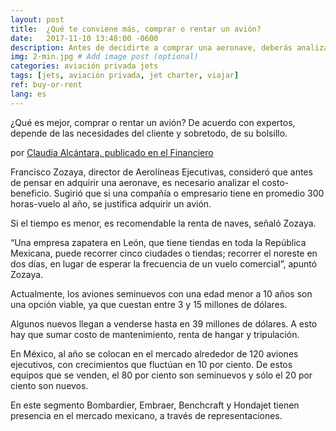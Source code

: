```yaml
---
layout: post
title:  ¿Qué te conviene más, comprar o rentar un avión?
date:   2017-11-10 13:48:00 -0600
description: Antes de decidirte a comprar una aeronave, deberás analizar cuales son tus necesidades y si está al alcance de tu bolsillo; si una compañía o empresario tiene en promedio 300 horas-vuelo al año, se justifica adquirir un avión, pero si el tiempo es menor, es recomendable rentar,  consideraron expertos. 700. # Add post description (optional)
img: 2-min.jpg # Add image post (optional)
categories: aviación privada jets
tags: [jets, aviación privada, jet charter, viajar]
ref: buy-or-rent
lang: es
---
```


¿Qué es mejor, comprar o rentar un avión? De acuerdo con expertos, depende de las necesidades del cliente y sobretodo, de su bolsillo.

por [Claudia Alcántara, publicado en el Financiero](http://www.elfinanciero.com.mx/empresas/que-te-conviene-mas-comprar-o-rentar-un-avion.html)


Francisco Zozaya, director de Aerolíneas Ejecutivas, consideró que antes de pensar en adquirir una aeronave, es necesario analizar el costo-beneficio. Sugirió que si una compañía o empresario tiene en promedio 300 horas-vuelo al año, se justifica adquirir un avión.

Si el tiempo es menor, es recomendable la renta de naves, señaló Zozaya.

“Una empresa zapatera en León, que tiene tiendas en toda la República Mexicana, puede recorrer cinco ciudades o tiendas; recorrer el noreste en dos días, en lugar de esperar la frecuencia de un vuelo comercial”, apuntó Zozaya.

Actualmente, los aviones seminuevos con una edad menor a 10 años son una opción viable, ya que cuestan entre 3 y 15 millones de dólares.

Algunos nuevos llegan a venderse hasta en 39 millones de dólares. A esto hay que sumar costo de mantenimiento, renta de hangar y tripulación.

En México, al año se colocan en el mercado alrededor de 120 aviones ejecutivos, con crecimientos que fluctúan en 10 por ciento. De estos equipos que se venden, el 80 por ciento son seminuevos y sólo el 20 por ciento son nuevos.

En este segmento Bombardier, Embraer, Benchcraft y Hondajet tienen presencia en el mercado mexicano, a través de representaciones.
